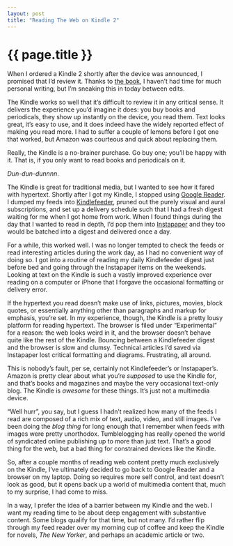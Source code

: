 ```yaml
---
layout: post
title: "Reading The Web on Kindle 2"
---
```


{{ page.title }}
================

When I ordered a Kindle 2 shortly after the device was announced, I promised that I’d review it. Thanks to [the book](http://programmingscala.com/), I haven’t had time for much personal writing, but I’m sneaking this in today between edits.

The Kindle works so well that it’s difficult to review it in any critical sense. It delivers the experience you’d imagine it does: you buy books and periodicals, they show up instantly on the device, you read them. Text looks great, it’s easy to use, and it does indeed have the widely reported effect of making you read more. I had to suffer a couple of lemons before I got one that worked, but Amazon was courteous and quick about replacing them.

Really, the Kindle is a no-brainer purchase. Go buy one; you’ll be happy with it. That is, if you only want to read books and periodicals on it.

*Dun-dun-dunnnn*.

The Kindle is great for traditional media, but I wanted to see how it fared with hypertext. Shortly after I got my Kindle, I stopped using [Google Reader](http://www.google.com/reader/). I dumped my feeds into [Kindlefeeder](http://kindlefeeder.com/), pruned out the purely visual and aural subscriptions, and set up a delivery schedule such that I had a fresh digest waiting for me when I got home from work. When I found things during the day that I wanted to read in depth, I’d pop them into [Instapaper](http://www.instapaper.com/) and they too would be batched into a digest and delivered once a day.

For a while, this worked well. I was no longer tempted to check the feeds or read interesting articles during the work day, as I had no convenient way of doing so. I got into a routine of reading my daily Kindlefeeder digest just before bed and going through the Instapaper items on the weekends. Looking at text on the Kindle is such a vastly improved experience over reading on a computer or iPhone that I forgave the occasional formatting or delivery error.

If the hypertext you read doesn’t make use of links, pictures, movies, block quotes, or essentially anything other than paragraphs and markup for emphasis, you’re set. In my experience, though, the Kindle is a pretty lousy platform for reading hypertext. The browser is filed under “Experimental” for a reason: the web looks weird in it, and the browser doesn’t behave quite like the rest of the Kindle. Bouncing between a Kindlefeeder digest and the browser is slow and clumsy. Technical articles I’d saved via Instapaper lost critical formatting and diagrams. Frustrating, all around.

This is nobody’s fault, per se, certainly not Kindlefeeder’s or Instapaper’s. Amazon is pretty clear about what you’re *supposed* to use the Kindle for, and that’s books and magazines and maybe the very occasional text-only blog. The Kindle is *awesome* for these things. It’s just not a multimedia device.

“Well hurr”, you say, but I guess I hadn’t realized how many of the feeds I read are composed of a rich mix of text, audio, video, and still images. I’ve been doing the *blog thing* for long enough that I remember when feeds with images were pretty unorthodox. Tumblelogging has really opened the world of syndicated online publishing up to more than just text. That’s a good thing for the web, but a bad thing for constrained devices like the Kindle.

So, after a couple months of reading web content pretty much exclusively on the Kindle, I’ve ultimately decided to go back to Google Reader and a browser on my laptop. Doing so requires more self control, and text doesn’t look as good, but it opens back up a world of multimedia content that, much to my surprise, I had come to miss.

In a way, I prefer the idea of a barrier between my Kindle and the web. I want my reading time to be about deep engagement with substantive content. Some blogs qualify for that time, but not many. I’d rather flip through my feed reader over my morning cup of coffee and keep the Kindle for novels, *The New Yorker*, and perhaps an academic article or two.
